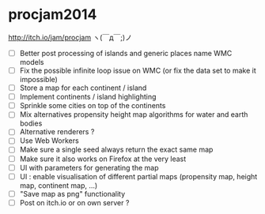 procjam2014
===========

http://itch.io/jam/procjam ヽ(￣д￣;)ノ

- [ ] Better post processing of islands and generic places name WMC models
- [ ] Fix the possible infinite loop issue on WMC (or fix the data set to make it impossible)
- [ ] Store a map for each continent / island
- [ ] Implement continents / island highlighting
- [ ] Sprinkle some cities on top of the continents
- [ ] Mix alternatives propensity height map algorithms for water and earth bodies
- [ ] Alternative renderers ?
- [ ] Use Web Workers
- [ ] Make sure a single seed always return the exact same map
- [ ] Make sure it also works on Firefox at the very least
- [ ] UI with parameters for generating the map
- [ ] UI : enable visualisation of different partial maps (propensity map, height map, continent map, ...)
- [ ] "Save map as png" functionality
- [ ] Post on itch.io or on own server ?
